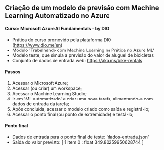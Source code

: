 ## Criação de um modelo de previsão com Machine Learning Automatizado no Azure

#### Curso: Microsoft Azure AI Fundamentals - by DIO
- Prática do curso promovido pela plataforma DIO (https://www.dio.me/en)
- Módulo 'Trabalhando com Machine Learning na Prática no Azure ML'
- Modelo teste, que simula a previsão do valor de aluguel de bicicletas
- Conjunto de dados de entrada web: https://aka.ms/bike-rentals 

#### Passos
1. Acessar o Microsoft Azure;
2. Acessar (ou criar) um workspace;
3. Acessar o Machine Learning Studio;
4. Ir em 'ML automatizado' e criar uma nova tarefa, alimentando-a com dados de entrada da tarefa;
5. Após concluída, acessar o modelo criado como saída e registrá-lo;
6. Acessar o ponto final (ou ponto de extremidade) e testá-lo;

#### Ponto final
- Dados de entrada para o ponto final de teste: 'dados-entrada.json'
- Saída do valor previsto:
    [ 1 item
        0 : float 349.80259950628744
    ]
